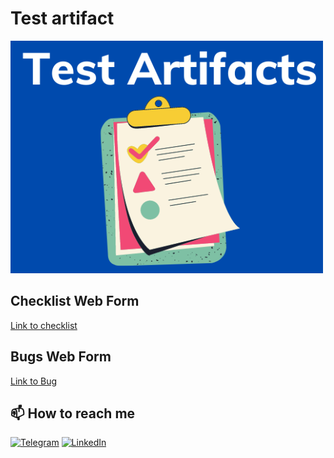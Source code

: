 # Test artifact
![Logo](https://github.com/SereJaPWNZ/Test_artifact/blob/master/assert/logo.png)
## Checklist Web Form
[Link to checklist](https://docs.google.com/spreadsheets/d/1seaW2pv1X3BU62X8-TiZnjAkln56IapsEGkeFEENWC0/edit?usp=sharing "Checklist")

## Bugs Web Form
[Link to Bug](https://docs.google.com/spreadsheets/d/1seaW2pv1X3BU62X8-TiZnjAkln56IapsEGkeFEENWC0/edit?usp=sharing "Bug")

## 📫 How to reach me
[![Telegram](https://img.shields.io/badge/-Telegram-000000?style=for-the-badge&logo=telegram&logoColor=00ff88)](https://t.me/res1stpwnz)
[![LinkedIn](https://img.shields.io/badge/-linkedin-000000?style=for-the-badge&logo=linkedin&logoColor=3955a8)](https://linkedin.com/in/morkovkinsergey)